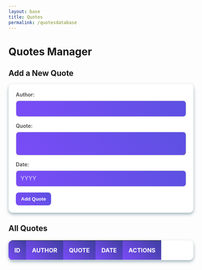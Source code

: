 ```yaml
---
layout: base
title: Quotes
permalink: /quotesdatabase
---
```


<style>
    /* General Styling for Forms */
    form {
        background: #fff;
        padding: 20px;
        border-radius: 12px;
        box-shadow: 0px 4px 8px rgba(66, 103, 121, 0.51);
        margin-bottom: 20px;
    }

    label {
        display: block;
        margin-bottom: 8px;
        font-weight: 600;
        color: #4a4a4a;
    }

    input[type="text"],
    textarea {
        width: 100%;
        padding: 12px;
        margin-bottom: 16px;
        border: 1px solid #ddd;
        border-radius: 8px;
        background: linear-gradient(45deg, #7a4cf7, #5c51e1);
        font-size: 16px;
        color: #fff; /* Adjust font color for readability */
        transition: all 0.3s ease;
    }

    input[type="text"]::placeholder,
    textarea::placeholder {
        color: rgba(255, 255, 255, 0.8); /* Lighter placeholder text */
    }

    input[type="text"]:focus,
    textarea:focus {
        border-color: #6a61b9;
        box-shadow: 0px 0px 8px rgba(92, 81, 225, 0.4);
        outline: none;
    }

    button {
        background: linear-gradient(45deg, #7a4cf7, #5c51e1);
        border: none;
        color: #fff;
        font-weight: bold;
        padding: 12px 16px;
        border-radius: 8px;
        cursor: pointer;
        transition: all 0.3s ease;
    }

    button:hover {
        background: linear-gradient(45deg, #5c51e1, #6a61b9);
    }

    /* Table Styling */
    table {
        width: 100%;
        border-collapse: collapse;
        margin-top: 20px;
        background: #fff;
        border-radius: 12px;
        overflow: hidden;
        box-shadow: 0px 4px 8px rgba(66, 103, 121, 0.51);
    }

    th,
    td {
        padding: 16px;
        text-align: left;
        font-size: 16px;
        color: #4a4a4a;
        border-bottom: 1px solid #f0f0f5;
    }

    th {
        background: linear-gradient(45deg, #7a4cf7, #3e3e9e);
        color: #fff;
        text-transform: uppercase;
    }

    tr:nth-child(even) {
        background: #f9f9fc;
    }

    tr:hover {
        background: #efefff;
    }

    td:last-child {
        text-align: center;
    }

    button {
        padding: 10px 14px;
    }

    button:hover {
        filter: brightness(1.1);
    }

    /* Responsive Design */
    @media (max-width: 768px) {
        th,
        td {
            padding: 12px;
            font-size: 14px;
        }

        input[type="text"],
        textarea {
            font-size: 14px;
        }

        button {
            padding: 10px;
        }
    }
</style>

<h1>Quotes Manager</h1>

<main>
    <section id="quote-form">
        <h2>Add a New Quote</h2>
        <form id="add-quote-form">
            <label for="author">Author:</label>
            <input type="text" id="author" name="author" required>
            <label for="quote">Quote:</label>
            <textarea id="quote" name="quote" required></textarea>
            <label for="date">Date:</label>
            <input type="text" id="date" name="date" placeholder="YYYY" required>
            <button type="submit">Add Quote</button>
        </form>
    </section>
        <section id="quote-edit-form" style="display: none;">
        <h2>Edit Quote</h2>
        <form id="edit-quote-form">
            <label for="edit-author">Author:</label>
            <input type="text" id="edit-author" name="author" required>
            <label for="edit-quote">Quote:</label>
            <textarea id="edit-quote" name="quote" required></textarea>
            <label for="edit-date">Date:</label>
            <input type="text" id="edit-date" name="date" placeholder="YYYY" required>
            <button type="submit">Update Quote</button>
            <button type="button" onclick="cancelEdit()">Cancel</button>
        </form>
    </section>
    <section id="quote-table">
        <h2>All Quotes</h2>
        <table>
            <thead>
                <tr>
                    <th>ID</th>
                    <th>Author</th>
                    <th>Quote</th>
                    <th>Date</th>
                    <th>Actions</th>
                </tr>
            </thead>
            <tbody id="quotes-body">
                <!-- Quotes will be dynamically added here -->
            </tbody>
        </table>
    </section>
</main>
<script type="module">
    import { pythonURI, fetchOptions } from "{{site.baseurl}}/assets/js/api/config.js";
    async function checkAuthorization() {
        try {
            const response = await fetch(`${pythonURI}/api/id`, fetchOptions);
            if (response.status === 401) {
                window.location.href = "{{site.baseurl}}/login";
            } else if (response.ok) {
                document.querySelectorAll('.content').forEach(element => {
                    element.style.display = "block";
                });
            }
        } catch (error) {
            console.error("Authorization check failed:", error);
            window.location.href = "{{site.baseurl}}/login";
        }
    }
    const API_URL = 'https://studybuddy.stu.nighthawkcodingsociety.com/api/userquotes';
    // Fetch and display quotes
    async function fetchQuotes() {
        const response = await fetch(API_URL);
        const quotes = await response.json();
        const quotesBody = document.getElementById('quotes-body');
        quotesBody.innerHTML = '';
        quotes.forEach((quote) => {
            const row = document.createElement('tr');
            row.innerHTML = `
                <td>${quote.id}</td>
                <td>${quote.author}</td>
                <td>${quote.quote}</td>
                <td>${quote.date}</td>
                <td>
                    <button onclick="editQuote(${quote.id}, '${quote.author}', '${quote.quote}', '${quote.date}')">Edit</button>
                    <button onclick="deleteQuote(${quote.id})">Delete</button>
                </td>
            `;
            quotesBody.appendChild(row);
        });
    }
    // Add a new quote
    async function addQuote(event) {
        event.preventDefault();
        const author = document.getElementById('author').value;
        const quote = document.getElementById('quote').value;
        const date = document.getElementById('date').value;
        const response = await fetch(API_URL, {
            method: 'POST',
            headers: { 'Content-Type': 'application/json' },
            body: JSON.stringify({ author, quote, date }),
        });
        if (response.ok) {
            alert('Quote added successfully!');
            fetchQuotes();
            document.getElementById('add-quote-form').reset();
        } else {
            alert('Failed to add quote.');
        }
    }
    // Function to handle deleting a quote
    async function deleteQuote(id) {
        const response = await fetch(`${API_URL}/${id}`, { method: 'DELETE' });
    if (response.ok) {
            alert('Quote deleted successfully!');
            fetchQuotes();
        } else {
            alert('Failed to delete quote.');
        }
    }
    // Function to handle editing a quote
    function editQuote(id, currentAuthor, currentQuote, currentDate) {
        document.getElementById('quote-edit-form').style.display = 'block';
        document.getElementById('quote-form').style.display = 'none';
        document.getElementById('edit-author').value = currentAuthor;
        document.getElementById('edit-quote').value = currentQuote;
        document.getElementById('edit-date').value = currentDate;
        const form = document.getElementById('edit-quote-form');
        form.onsubmit = async function(event) {
            event.preventDefault();
            const author = document.getElementById('edit-author').value;
            const quote = document.getElementById('edit-quote').value;
            const date = document.getElementById('edit-date').value;
            const response = await fetch(`${API_URL}/${id}`, {
                method: 'PUT',
                headers: { 
                    'Content-Type': 'application/json',
                 },
                body: JSON.stringify({ author, quote, date }),
            });
            if (response.ok) {
                alert('Quote updated successfully!');
                fetchQuotes();
                cancelEdit();
            } else {
                alert('Failed to update quote.');
            }
        };
    }
    // Cancel editing and reset to Add form
    function cancelEdit() {
        document.getElementById('quote-edit-form').style.display = 'none';
        document.getElementById('quote-form').style.display = 'block';
        document.getElementById('edit-quote-form').reset();
    }
        // Initialize the app
    function init() {
        document.getElementById('add-fact-form').addEventListener('submit', addFact);
        fetchFacts();
    }
    document.addEventListener('DOMContentLoaded', init);
</script>